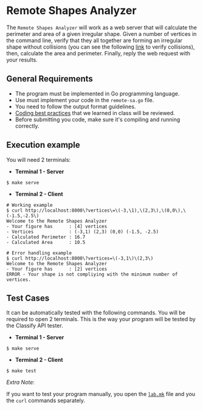 Remote Shapes Analyzer
======================
The `Remote Shapes Analyzer` will work as a web server that will
calculate the perimeter and area of a given irregular shape.  Given a
number of vertices in the command line, verify that they all together
are forming an irregular shape without collisions (you can see the
following
[link](https://www.geeksforgeeks.org/check-if-two-given-line-segments-intersect/)
to verify collisions), then, calculate the area and
perimeter. Finally, reply the web request with your results.


General Requirements
--------------------
- The program must be implemented in Go programming language.
- Use must implement your code in the `remote-sa.go` file.
- You need to follow the output format guidelines.
- [Coding best practices](http://talks.obedmr.com/programming-art) that we learned in class will be reviewed.
- Before submitting you code, make sure it's compiling and running correctly.


Execution example
-----------------

You will need 2 terminals:

- **Terminal 1 - Server**
```
$ make serve
```

- **Terminal 2 - Client**
```
# Working example
$ curl http://localhost:8000\?vertices\=\(-3,\1),\(2,3\),\(0,0\),\(-1.5,-2.5\)
Welcome to the Remote Shapes Analyzer
- Your figure has      : [4] vertices
- Vertices             : (-3,1) (2,3) (0,0) (-1.5, -2.5)
- Calculated Perimeter : 16.7
- Calculated Area      : 10.5

# Error handling example
$ curl http://localhost:8000\?vertices=\(-3,1\)\(2,3\)
Welcome to the Remote Shapes Analyzer
- Your figure has      : [2] vertices
ERROR - Your shape is not compliying with the minimum number of vertices.
```


Test Cases
----------

It can be automatically tested with the following commands. You will be required to open 2 terminals.
This is the way your program will be tested by the Classify API tester.

- **Terminal 1 - Server**
```
$ make serve
```

- **Terminal 2 - Client**
```
$ make test
```

*Extra Note:*

If you want to test your program manually, you open the
[`lab.mk`](lab.mk) file and you the `curl` commands separately.